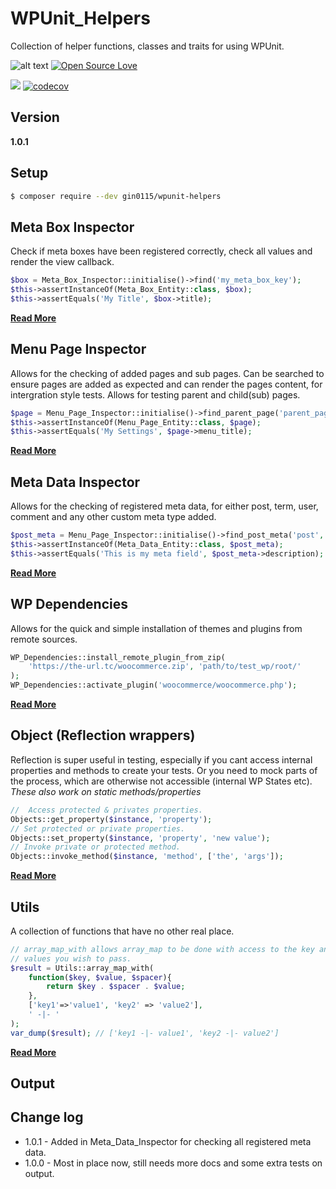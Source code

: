 # WPUnit_Helpers
Collection of helper functions, classes and traits for using WPUnit. 

![alt text](https://img.shields.io/badge/Current_Version-1.0.1-yellow.svg?style=flat " ") 
[![Open Source Love](https://badges.frapsoft.com/os/mit/mit.svg?v=102)](https://github.com/ellerbrock/open-source-badge/)

![](https://github.com/gin0115/WPUnit_Helpers/workflows/GitHub_CI/badge.svg " ")
[![codecov](https://codecov.io/gh/gin0115/WPUnit_Helpers/branch/main/graph/badge.svg?token=0IFKfuE5Sf)](https://codecov.io/gh/gin0115/WPUnit_Helpers)

## Version
**1.0.1**

## Setup
```bash
$ composer require --dev gin0115/wpunit-helpers
```


## Meta Box Inspector
Check if meta boxes have been registered correctly, check all values and render the view callback.
```php
$box = Meta_Box_Inspector::initialise()->find('my_meta_box_key');
$this->assertInstanceOf(Meta_Box_Entity::class, $box);
$this->assertEquals('My Title', $box->title);
```
**[Read More](docs/Meta_Box_Inspector.md)**

## Menu Page Inspector
Allows for the checking of added pages and sub pages. Can be searched to ensure pages are added as expected and can render the pages content, for intergration style tests. Allows for testing parent and child(sub) pages.
```php
$page = Menu_Page_Inspector::initialise()->find_parent_page('parent_page_slug');
$this->assertInstanceOf(Menu_Page_Entity::class, $page);
$this->assertEquals('My Settings', $page->menu_title);
```
**[Read More](docs/Menu_Page_Inspector.md)**

## Meta Data Inspector
Allows for the checking of registered meta data, for either post, term, user, comment and any other custom meta type added.
```php
$post_meta = Menu_Page_Inspector::initialise()->find_post_meta('post', 'my_key');
$this->assertInstanceOf(Meta_Data_Entity::class, $post_meta);
$this->assertEquals('This is my meta field', $post_meta->description);
```
**[Read More](docs/Meta_Data_Inspector.md)**

## WP Dependencies
Allows for the quick and simple installation of themes and plugins from remote sources.
```php
WP_Dependencies::install_remote_plugin_from_zip(
    'https://the-url.tc/woocommerce.zip', 'path/to/test_wp/root/'
);
WP_Dependencies::activate_plugin('woocommerce/woocommerce.php');
```
**[Read More](docs/WP_Dependencies.md)**

## Object (Reflection wrappers)
Reflection is super useful in testing, especially if you cant access internal properties and methods to create your tests. Or you need to mock parts of the process, which are otherwise not accessible (internal WP States etc).
_These also work on static methods/properties_
```php
//  Access protected & privates properties.
Objects::get_property($instance, 'property');
// Set protected or private properties.
Objects::set_property($instance, 'property', 'new value');
// Invoke private or protected method.
Objects::invoke_method($instance, 'method', ['the', 'args']);
```
**[Read More](docs/Objects.md)**

## Utils 
A collection of functions that have no other real place.
```php 
// array_map_with allows array_map to be done with access to the key and as many other
// values you wish to pass.
$result = Utils::array_map_with( 
    function($key, $value, $spacer){
        return $key . $spacer . $value;
    }, 
    ['key1'=>'value1', 'key2' => 'value2'],
    ' -|- '
);
var_dump($result); // ['key1 -|- value1', 'key2 -|- value2']
```
**[Read More](docs/Utils.md)**

## Output


## Change log
* 1.0.1 - Added in Meta_Data_Inspector for checking all registered meta data.
* 1.0.0 - Most in place now, still needs more docs and some extra tests on output.

